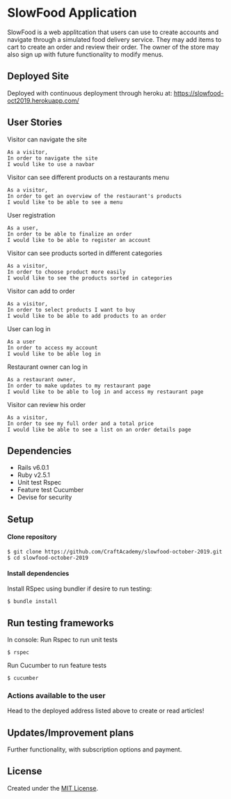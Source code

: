 # SlowFood Application

SlowFood is a web applitcation that users can use to create accounts and navigate through a simulated food delivery service. They may add items to cart to create an order and review their order. The owner of the store may also sign up with future functionality to modify menus.

## Deployed Site
Deployed with continuous deployment through heroku at:
https://slowfood-oct2019.herokuapp.com/

## User Stories
Visitor can navigate the site 
```
As a visitor,
In order to navigate the site
I would like to use a navbar
```
Visitor can see different products on a restaurants menu 
```
As a visitor,
In order to get an overview of the restaurant's products
I would like to be able to see a menu
```
User registration
```
As a user,
In order to be able to finalize an order
I would like to be able to register an account
```
Visitor can see products sorted in different categories
```
As a visitor,
In order to choose product more easily
I would like to see the products sorted in categories
```
Visitor can add to order 
```
As a visitor,
In order to select products I want to buy
I would like to be able to add products to an order
```
User can log in 
```
As a user
In order to access my account
I would like to be able log in
```
Restaurant owner can log in 
```
As a restaurant owner,
In order to make updates to my restaurant page
I would like to be able to log in and access my restaurant page
```
Visitor can review his order 
```
As a visitor,
In order to see my full order and a total price
I would like be able to see a list on an order details page
```

## Dependencies
- Rails v6.0.1
- Ruby v2.5.1
- Unit test Rspec
- Feature test Cucumber
- Devise for security 

## Setup
#### Clone repository
```
$ git clone https://github.com/CraftAcademy/slowfood-october-2019.git
$ cd slowfood-october-2019
```

#### Install dependencies
Install RSpec using bundler if desire to run testing:
```
$ bundle install
```

## Run testing frameworks
In console:
Run Rspec to run unit tests
```
$ rspec
```
Run Cucumber to run feature tests
```
$ cucumber
```

### Actions available to the user

Head to the deployed address listed above to create or read articles!

## Updates/Improvement plans
Further functionality, with subscription options and payment.

## License
Created under the <a href="https://en.wikipedia.org/wiki/MIT_License">MIT License</a>.